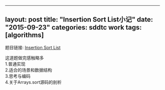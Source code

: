 
---
layout: post
title: "Insertion Sort List小记"
date: "2015-09-23"
categories: sddtc work
tags: [algorithms]
---

题目链接: [Insertion Sort List](https://leetcode.com/problems/insertion-sort-list/)  

这道题做完感触略多  
1.普通实现  
2.适合的场景和数据结构  
3.思考与编码  
4.关于Arrays.sort源码的剖析  
